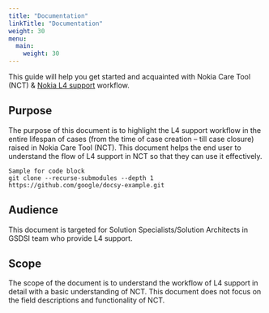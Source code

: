 ```yaml
---
title: "Documentation"
linkTitle: "Documentation"
weight: 30
menu:
  main:
    weight: 30
---
```

This guide will help you get started and acquainted with Nokia Care Tool (NCT) & [Nokia L4 support](/docs/l4-support/) workflow.

## Purpose

The purpose of this document is to highlight the L4 support workflow in the entire lifespan of cases (from the time of case creation – till case closure) raised in Nokia Care Tool (NCT). This document helps the end user to understand the flow of L4 support in NCT so that they can use it effectively.

```
Sample for code block
git clone --recurse-submodules --depth 1 https://github.com/google/docsy-example.git
```

## Audience
This document is targeted for Solution Specialists/Solution Architects in GSDSI team who provide L4 support.

## Scope

The scope of the document is to understand the workflow of L4 support in detail with a basic understanding of NCT. This document does not focus on the field descriptions and functionality of NCT.
